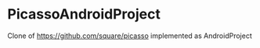 PicassoAndroidProject
=====================

Clone of https://github.com/square/picasso implemented as AndroidProject
